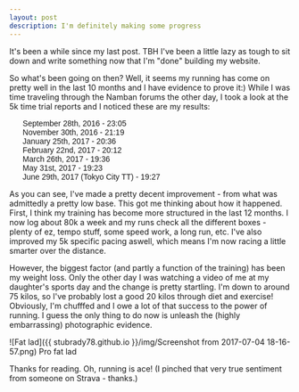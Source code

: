 ```yaml
---
layout: post
description: I'm definitely making some progress
---
```


It's been a while since my last post. TBH I've been a little lazy as tough to 
sit down and write something now that I'm "done" building my website. 

So what's been going on then? Well, it seems my running has come on pretty well in the last 
10 months and I have evidence to prove it:) While I was time traveling through the 
Namban forums the other day, I took a look at the 5k time trial reports and I noticed 
these are my results:
<ul style="list-style-type:none; font-family:Space Mono, sans-serif">
<li>September 28th, 2016 - 23:05</li>
<li>November 30th, 2016 - 21:19</li>
<li>January 25th, 2017 - 20:36</li>
<li>February 22nd, 2017 - 20:12</li>
<li>March 26th, 2017 - 19:36</li>
<li>May 31st, 2017 - 19:23</li>
<li>June 29th, 2017 (Tokyo City TT) - 19:27</li>
</ul>
As you can see, I've made a pretty decent improvement - from what was admittedly 
a pretty low base. This got me thinking about how it happened. First, I think my 
training has become more structured in the last 12 months. I now log about 80k a week and my 
runs check all the different boxes - plenty of ez, tempo stuff, some speed work, a long 
run, etc. I've also improved my 5k specific pacing aswell, which means I'm now racing 
a little smarter over the distance.

However, the biggest factor (and partly a function of the training) has been my weight loss. 
Only the other day I was watching a video of me at my daughter's sports day and the 
change is pretty startling. I'm down to around 75 kilos, so I've probably lost a 
good 20 kilos through diet and exercise! Obviously, I'm chufffed and I owe a 
lot of that success to the power of running. I guess the only thing to do 
now is unleash the (highly embarrassing) photographic evidence. 

![Fat lad]({{ stubrady78.github.io }}/img/Screenshot from 2017-07-04 18-16-57.png)
<span class="caption text-muted">Pro fat lad</span>

Thanks for reading. Oh, running is ace! (I pinched that very true sentiment 
from someone on Strava - thanks.)
